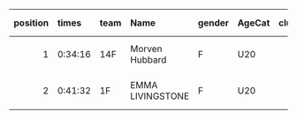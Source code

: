 |   position | times   | team   | Name             | gender   | AgeCat   |   clubnumber | Club name        | Website                        |   finishPosition |
|-----------:|:--------|:-------|:-----------------|:---------|:---------|-------------:|:-----------------|:-------------------------------|-----------------:|
|          1 | 0:34:16 | 14F    | Morven Hubbard   | F        | U20      |           14 | Ayr Seaforth AC  | https://www.ayrseaforth.co.uk/ |               67 |
|          2 | 0:41:32 | 1F     | EMMA LIVINGSTONE | F        | U20      |            1 | East Kilbride AC | http://www.ekac.org.uk/        |              140 |